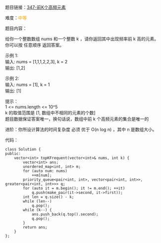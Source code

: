 题目链接：[347-前K个高频元素](https://leetcode-cn.com/problems/top-k-frequent-elements/)

难度：<font color="Orange">中等</font>

题目内容：

给你一个整数数组 nums 和一个整数 k ，请你返回其中出现频率前 k 高的元素。你可以按 任意顺序 返回答案。

示例 1:<br>
输入: nums = [1,1,1,2,2,3], k = 2<br>
输出: [1,2]

示例 2:<br>
输入: nums = [1], k = 1<br>
输出: [1]

提示：<br>
1 <= nums.length <= 10^5<br>
k 的取值范围是 [1, 数组中不相同的元素的个数]<br>
题目数据保证答案唯一，换句话说，数组中前 k 个高频元素的集合是唯一的<br>

进阶：你所设计算法的时间复杂度 必须 优于 O(n log n) ，其中 n 是数组大小。


代码：
```
class Solution {
public:
    vector<int> topKFrequent(vector<int>& nums, int k) {
        vector<int> ans;
        unordered_map<int, int> m;
        for (auto num: nums)
            ++m[num];
        priority_queue<pair<int, int>, vector<pair<int, int>>, greater<pair<int, int>>> q;
        for (auto it = m.begin(); it != m.end(); ++it)
            q.push(make_pair(it->second, it->first));
        int len = q.size() - k;
        while (len--)
            q.pop();
        while (k--) {
            ans.push_back(q.top().second);
            q.pop();
        }
        return ans;
    }
};
```